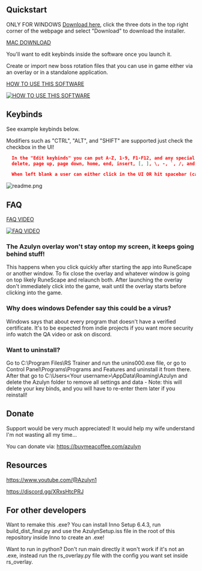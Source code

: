 ## Quickstart
ONLY FOR WINDOWS 
[Download here](https://github.com/blueboy4g/RS_Trainer/blob/main/Output/AzulynSetup.exe), click the three dots in the top right corner of the webpage and select "Download" to download the installer.

[MAC DOWNLOAD](https://github.com/blueboy4g/RS_Trainer/blob/mac_1.0.0/README.md)

You'll want to edit keybinds inside the software once you launch it.

Create or import new boss rotation files that you can use in game either via an overlay or in a standalone application.

[HOW TO USE THIS SOFTWARE](https://youtu.be/DbwiqWMt4tI)


[![HOW TO USE THIS SOFTWARE](http://img.youtube.com/vi/lcQm6yeTn08/0.jpg)](https://youtu.be/lcQm6yeTn08) 

## Keybinds
See example keybinds below.

Modifiers such as "CTRL", "ALT", and "SHIFT" are supported just check the checkbox in the UI!
```json
  In the "Edit keybinds" you can put A-Z, 1-9, F1-F12, and any special characters a couple examples:
  delete, page up, page down, home, end, insert, [, ], \, -, `, /, and more!

  When left blank a user can either click in the UI OR hit spacebar (can configure in config file to any button) to mark as completed.
```
![readme.png](readme.png)
## FAQ

[FAQ VIDEO](https://youtu.be/AmuDzXJdMcA)


[![FAQ VIDEO](http://img.youtube.com/vi/AmuDzXJdMcA/0.jpg)](https://youtu.be/AmuDzXJdMcA)

### The Azulyn overlay won't stay ontop my screen, it keeps going behind stuff!
This happens when you click quickly after starting the app into RuneScape or another window. To fix close the overlay and whatever window is going on top likely RuneScape and relaunch both. After launching the overlay don't immediately click into the game, wait until the overlay starts before clicking into the game.

### Why does windows Defender say this could be a virus? 
Windows says that about every program that doesn't have a verified certificate. It's to be expected from indie projects if you want more security info watch the QA video or ask on discord.

### Want to uninstall?
Go to C:\Program Files\RS Trainer and run the unins000.exe file, or go to Control Panel\Programs\Programs and Features and uninstall it from there.
After that go to C:\Users\<Your username>\AppData\Roaming\Azulyn and delete the Azulyn folder to remove all settings and data - Note: this will delete your key binds, and you will have to re-enter them later if you reinstall!

## Donate
Support would be very much appreciated! It would help my wife understand I'm not wasting all my time...  

You can donate via: https://buymeacoffee.com/azulyn


## Resources
https://www.youtube.com/@Azulyn1

https://discord.gg/XRxsHtcPRJ

## For other developers
Want to remake this .exe? You can install Inno Setup 6.4.3, run build_dist_final.py and use the AzulynSetup.iss file in the root of this repository inside Inno to create an .exe!

Want to run in python? Don't run main directly it won't work if it's not an .exe, instead run the rs_overlay.py file with the config you want set inside rs_overlay.
